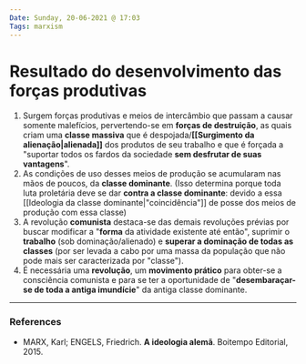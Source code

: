 ```yaml
---
Date: Sunday, 20-06-2021 @ 17:03
Tags: marxism
---
```

# Resultado do desenvolvimento das forças produtivas
1. Surgem forças produtivas e meios de intercâmbio que passam a causar somente malefícios, pervertendo-se em **forças de destruição**, as quais criam uma **classe massiva** que é despojada/**[[Surgimento da alienação|alienada]]** dos produtos de seu trabalho e que é forçada a "suportar todos os fardos da sociedade **sem desfrutar de suas vantagens**".
2. As condições de uso desses meios de produção se acumularam nas mãos de poucos, da **classe dominante**.
(Isso determina porque toda luta proletária deve se dar **contra a classe dominante**: devido a essa [[Ideologia da classe dominante|"coincidência"]] de posse dos meios de produção com essa classe)
3. A revolução **comunista** destaca-se das demais revoluções prévias por buscar modificar a "**forma** da atividade existente até então", suprimir o **trabalho** (sob dominação/alienado) e **superar a dominação de todas as classes** (por ser levada a cabo por uma massa da população que não pode mais ser caracterizada por "classe").
4. É necessária uma **revolução**, um **movimento prático** para obter-se a consciência comunista e para se ter a oportunidade de "**desembaraçar-se de toda a antiga imundície**" da antiga classe dominante. 

---
### References
- MARX, Karl; ENGELS, Friedrich. **A ideologia alemã**. Boitempo Editorial, 2015.